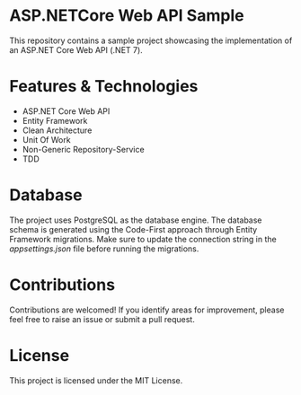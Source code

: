 # ASP.NETCore Web API Sample

This repository contains a sample project showcasing the implementation of an ASP.NET Core Web API (.NET 7).

# Features & Technologies
- ASP.NET Core Web API
- Entity Framework
- Clean Architecture
- Unit Of Work
- Non-Generic Repository-Service
- TDD

# Database
The project uses PostgreSQL as the database engine. The database schema is generated using the Code-First approach through Entity Framework migrations. Make sure to update the connection string in the 
 _appsettings.json_ file before running the migrations.

# Contributions
Contributions are welcomed! If you identify areas for improvement, please feel free to raise an issue or submit a pull request.

# License
This project is licensed under the MIT License.

